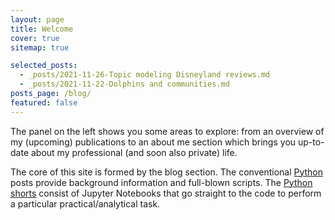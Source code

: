 ```yaml
---
layout: page
title: Welcome
cover: true
sitemap: true

selected_posts:
  - _posts/2021-11-26-Topic modeling Disneyland reviews.md
  - _posts/2021-11-22-Dolphins and communities.md
posts_page: /blog/
featured: false
---
```

The panel on the left shows you some areas to explore: from an overview of my (upcoming) publications to an about me section which brings you up-to-date about my professional (and soon also private) life.

The core of this site is formed by the blog section. The conventional [Python](https://renswilderom.github.io/blog/python/) posts provide background information and full-blown scripts. The [Python shorts](https://renswilderom.github.io/blog/python-shorts/) consist of Jupyter Notebooks that go straight to the code to perform a particular practical/analytical task.






<!-- ![home](/assets/img/home_2.jpeg) -->

<!-- <p align="center">
<img src="/assets/img/home_3.jpeg" alt="Carpathian" width="600" height="600" />
</p>

Photo by the author, Carpathian mountains, Ukraine, 2021. -->
